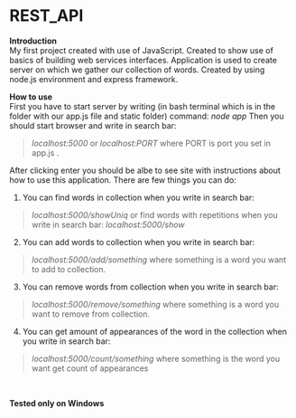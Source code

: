 # REST_API

**Introduction** <br />
My first project created with use of JavaScript. Created to show use of basics of building web services interfaces.
Application is used to create server on which we gather our collection of words. Created by using node.js environment and express framework.

**How to use** <br />
First you have to start server by writing (in bash terminal which is in the folder with our app.js file and static folder) command:
*node app*
Then you should start browser and write in search bar:
>*localhost:5000* 
or 
>*localhost:PORT* 
where PORT is port you set in app.js .

After clicking enter you should be albe to see site with instructions about how to use this application.
There are few things you can do:
1. You can find words in collection when you write in search bar:
>*localhost:5000/showUniq*
or find words with repetitions when you write in search bar:
>*localhost:5000/show*
2. You can add words to collection when you write in search bar:
>*localhost:5000/add/something* 
where something is a word you want to add to collection.
3. You can remove words from collection when you write in search bar:
>*localhost:5000/remove/something* 
where something is a word you want to remove from collection.
4. You can get amount of appearances of the word in the collection when you write in search bar:
>*localhost:5000/count/something* 
where something is the word you want get count of appearances
<br />


**Tested only on Windows**
